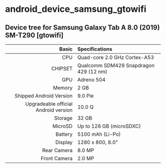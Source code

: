 # android_device_samsung_gtowifi

## Device tree for Samsung Galaxy Tab A 8.0 (2019) SM-T290 [gtowifi]

Basic   | Specifications
-------:|:-------------------------
CPU     | Quad-core 2.0 GHz Cortex-A53
CHIPSET | Qualcomm SDM429 Snapdragon 429 (12 nm)
GPU     | Adreno 504
Memory  | 2 GB
Shipped Android Version | 9.0 Pie
Upgradeable official Android version | 10.0 Q
Storage | 32 GB
MicroSD | Up to 128 GB (microSDXC)
Battery | 5100 mAh (Li-Po)
Display | 1280 x 800, 8.0" 
Rear Camera  | 8.0 MP
Front Camera | 2.0 MP
